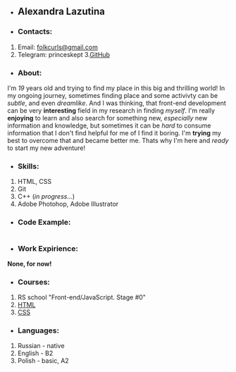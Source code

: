 * ## Alexandra Lazutina
* ### Contacts: 
1. Email: folkcurls@gmail.com
2. Telegram: princeskept
3.[GitHub](https://github.com/Folkcurls)

* ### About:
I'm _19_ years old and trying to find my place in this big and thrilling world! In my ongoing journey, sometimes finding place and some activivty can be _subtle_, and even _dreamlike_. And I was thinking, that front-end development can be very **interesting** field in my research in finding _myself_. I'm really **enjoying** to learn and also search for something new, _especially_ new information and knowledge, but sometimes it can be _hard_ to consume information that I don't find helpful for me of I find it boring. I'm **trying** my best to overcome that and became better me. Thats why I'm here and _ready_ to start my new adventure!

* ### Skills:
1. HTML, CSS
2. Git
3. C++ (_in progress..._)
4. Adobe Photohop, Adobe Illustrator
* ### Code Example: 
```
```
* ### Work Expirience: 
**None, for now!**

* ### Courses:
1. RS school "Front-end/JavaScript. Stage #0"
2. [HTML](https://ru.code-basics.com/languages/html)
3. [CSS](https://ru.code-basics.com/languages/css)


* ### Languages:
1. Russian - native
2. English - B2
3. Polish - basic, A2
